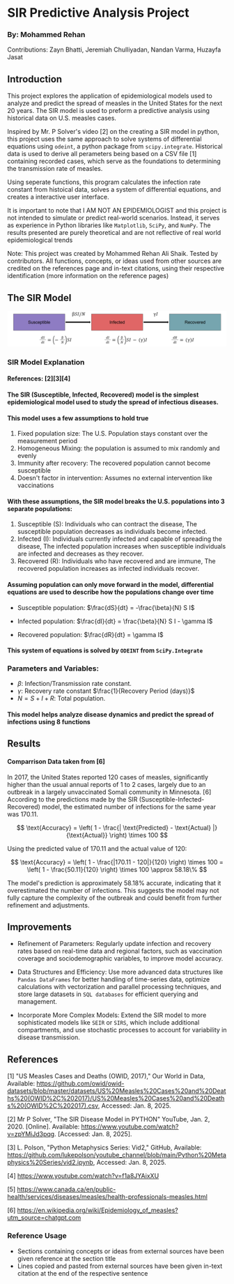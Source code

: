 # SIR Predictive Analysis Project
### By: Mohammed Rehan
Contributions: Zayn Bhatti, Jeremiah Chulliyadan, Nandan Varma, Huzayfa Jasat

## Introduction
This project explores the application of epidemiological models used to analyze and predict the spread of measles in the United States for the next 20 years. The SIR model is used to preform a predictive analysis using historical data on U.S. measles cases.

Inspired by Mr. P Solver's video $[2]$ on the creating a SIR model in python, this project uses the same approach to solve systems of differential equations using `odeint`, a python package from `scipy.integrate`. Historical data is used to derive all perameters being based on a CSV file $[1]$ containing recorded cases, which serve as the foundations to determining the transmission rate of measles.

Using seperate functions, this program calculates the infection rate constant from histoical data, solves a system of differential equations, and creates a interactive user interface.

It is important to note that I AM NOT AN EPIDEMIOLOGIST and this project is not intended to simulate or predict real-world scenarios. Instead, it serves as experience in Python libraries like `Matplotlib`, `SciPy`, and `NumPy`. The results presented are purely theoretical and are not reflective of real world epidemiological trends

Note: This project was created by Mohammed Rehan Ali Shaik. Tested by contributors. All functions, concepts, or ideas used from other sources are credited on the references page and in-text citations, using their respective identification (more information on the reference pages)

## The SIR Model
<img src='SIR Image.PNG'>

### SIR Model Explanation
#### References: $[2][3][4]$

#### The SIR (Susceptible, Infected, Recovered) model is the simplest epidemiological model used to study the spread of infectious diseases.
#### This model uses a few assumptions to hold true
1. Fixed population size: The U.S. Population stays constant over the measurement period
2. Homogeneous Mixing: the population is assumed to mix randomly and evenly
3. Immunity after recovery: The recovered population cannot become susceptible
4. Doesn't factor  in intervention: Assumes no external intervention like vaccinations

#### With these assumptions, the SIR model breaks the U.S. populations into 3 separate populations:
1. Susceptible (S): Individuals who can contract the disease, The susceptible population decreases as individuals become infected.
2. Infected (I): Individuals currently infected and capable of spreading the disease, The infected population increases when susceptible individuals are infected and decreases as they recover.
3. Recovered (R): Individuals who have recovered and are immune, The recovered population increases as infected individuals recover.

#### Assuming population can only move forward in the model, differential equations are used to describe how the populations change over time

- Susceptible population:
  $\frac{dS}{dt} = -\frac{\beta}{N} S I$


- Infected population: $\frac{dI}{dt} = \frac{\beta}{N} S I - \gamma I$

- Recovered population:
  $\frac{dR}{dt} = \gamma I$


#### This system of equations is solved by `ODEINT` from `SciPy.Integrate`

### Parameters and Variables:
- $\beta$: Infection/Transmission rate constant.
- $\gamma$: Recovery rate constant $\frac{1}{Recovery Period (days)}$
- $N = S + I + R$: Total population.

#### This model helps analyze disease dynamics and predict the spread of infections using 8 functions

## Results
#### Comparrison Data taken from $[6]$
In 2017, the United States reported 120 cases of measles, significantly higher than the usual annual reports of 1 to 2 cases, largely due to an outbreak in a largely unvaccinated Somali community in Minnesota. $[6]$ According to the predictions made by the SIR (Susceptible-Infected-Recovered) model, the estimated number of infections for the same year was 170.11.

$$
\text{Accuracy} = \left( 1 - \frac{| \text{Predicted} - \text{Actual} |}{\text{Actual}} \right) \times 100
$$

Using the predicted value of 170.11 and the actual value of 120:

$$
\text{Accuracy} = \left( 1 - \frac{|170.11 - 120|}{120} \right) \times 100 = \left( 1 - \frac{50.11}{120} \right) \times 100 \approx 58.18\%
$$

The model's prediction is approximately 58.18% accurate, indicating that it overestimated the number of infections. This suggests the model may not fully capture the complexity of the outbreak and could benefit from further refinement and adjustments.

## Improvements

- Refinement of Parameters: Regularly update infection and recovery rates based on real-time data and regional factors, such as vaccination coverage and sociodemographic variables, to improve model accuracy.

- Data Structures and Efficiency: Use more advanced data structures like `Pandas DataFrames` for better handling of time-series data, optimize calculations with vectorization and parallel processing techniques, and store large datasets in `SQL databases` for efficient querying and management.

- Incorporate More Complex Models: Extend the SIR model to more sophisticated models like `SEIR` or `SIRS`, which include additional compartments, and use stochastic processes to account for variability in disease transmission.

## References
[1] "US Measles Cases and Deaths (OWID, 2017)," Our World in Data, Available: https://github.com/owid/owid-datasets/blob/master/datasets/US%20Measles%20Cases%20and%20Deaths%20(OWID%2C%202017)/US%20Measles%20Cases%20and%20Deaths%20(OWID%2C%202017).csv, Accessed: Jan. 8, 2025.

[2] Mr P Solver, "The SIR Disease Model in PYTHON" YouTube, Jan. 2, 2020. [Online]. Available: https://www.youtube.com/watch?v=zpYMiJd3pqg. [Accessed: Jan. 8, 2025].

[3] L. Polson, "Python Metaphysics Series: Vid2," GitHub, Available: https://github.com/lukepolson/youtube_channel/blob/main/Python%20Metaphysics%20Series/vid2.ipynb, Accessed: Jan. 8, 2025.

[4] https://www.youtube.com/watch?v=f1a8JYAixXU

[5] https://www.canada.ca/en/public-health/services/diseases/measles/health-professionals-measles.html

[6] https://en.wikipedia.org/wiki/Epidemiology_of_measles?utm_source=chatgpt.com

### Reference Usage

- Sections containing concepts or ideas from external sources have been given reference at the section title
- Lines copied and pasted from external sources have been given in-text citation at the end of the respective sentence





